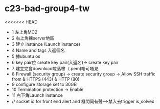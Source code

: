 # c23-bad-group4-tw

<<<<<<< HEAD

- 1 左上角MC2
- 2 右上角揀server地區
- 3 建立 instance (Launch instance)
- 4 Name and tags 入返個名
- 5 揀ubuntu os
- 6 key pair位 create key pair(入返名)-> create key pair
- 7 建立完會download咗落嚟（.pem)唔可唔見
- 8 Firewall (security group) -> create security group -> Allow SSH traffic from & HTTPS (443) & HTTP (80)
- 9 configure storage set to 30GB
- 10 Termination protection -> Enable
- 11 右下角Launch instance
- // socket io for front end alert and 框閃同有聲-->禁入去trigger is_solved
